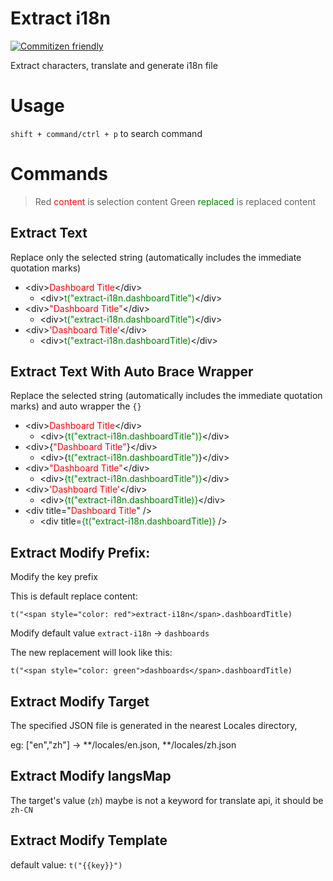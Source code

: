 # Extract i18n

[![Commitizen friendly](https://img.shields.io/badge/commitizen-friendly-brightgreen.svg)](http://commitizen.github.io/cz-cli/)

Extract characters, translate and generate i18n file

# Usage

`shift + command/ctrl + p` to search command

# Commands

> Red <span style="color:red">content</span> is selection content
> Green <span style="color: green">replaced</span> is replaced content

## Extract Text

Replace only the selected string (automatically includes the immediate quotation marks)

- &lt;div&gt;<span style="color: red">Dashboard Title</span>&lt;/div&gt;
  - &lt;div&gt;<span style="color: green">t("extract-i18n.dashboardTitle")</span>&lt;/div&gt;
- &lt;div&gt;<span style="color: red">"Dashboard Title"</span>&lt;/div&gt;
  - &lt;div&gt;<span style="color: green">t("extract-i18n.dashboardTitle")</span>&lt;/div&gt;
- &lt;div&gt;<span style="color: red">'Dashboard Title'</span>&lt;/div&gt;
  - &lt;div&gt;<span style="color: green">t("extract-i18n.dashboardTitle)</span>&lt;/div&gt;

## Extract Text With Auto Brace Wrapper

Replace the selected string (automatically includes the immediate quotation marks) and auto wrapper the `{}`

- &lt;div&gt;<span style="color: red">Dashboard Title</span>&lt;/div&gt;
  - &lt;div&gt;<span style="color: green">{t("extract-i18n.dashboardTitle")}</span>&lt;/div&gt;
- &lt;div&gt;{<span style="color: red">"Dashboard Title"</span>}&lt;/div&gt;
  - &lt;div&gt;{<span style="color: green">t("extract-i18n.dashboardTitle")</span>}&lt;/div&gt;
- &lt;div&gt;<span style="color: red">"Dashboard Title"</span>&lt;/div&gt;
  - &lt;div&gt;<span style="color: green">{t("extract-i18n.dashboardTitle")}</span>&lt;/div&gt;
- &lt;div&gt;<span style="color: red">'Dashboard Title'</span>&lt;/div&gt;
  - &lt;div&gt;<span style="color: green">{t("extract-i18n.dashboardTitle)}</span>&lt;/div&gt;
- &lt;div title="<span style="color: red">Dashboard Title</span>" /&gt;
  - &lt;div title=<span style="color: green">{t("extract-i18n.dashboardTitle)}</span> /&gt;

## Extract Modify Prefix:

Modify the key prefix

This is default replace content:

```
t("<span style="color: red">extract-i18n</span>.dashboardTitle)
```

Modify default value `extract-i18n` -> `dashboards`

The new replacement will look like this:

```
t("<span style="color: green">dashboards</span>.dashboardTitle)
```

## Extract Modify Target

The specified JSON file is generated in the nearest Locales directory,

eg: ["en","zh"] -> **/locales/en.json, **/locales/zh.json

## Extract Modify langsMap

The target's value (`zh`) maybe is not a keyword for translate api, it should be `zh-CN`

## Extract Modify Template

default value: `t("{{key}}")`
